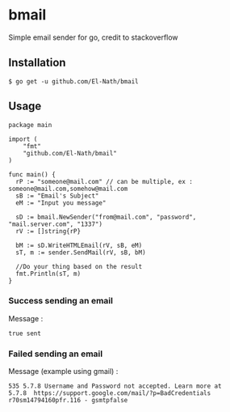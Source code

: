 
# bmail

Simple email sender for go, credit to stackoverflow


## Installation

    $ go get -u github.com/El-Nath/bmail

## Usage

    package main
    
    import (
    	"fmt"
    	"github.com/El-Nath/bmail"
    )
    
    func main() {
      rP := "someone@mail.com" // can be multiple, ex : someone@mail.com,somehow@mail.com
      sB := "Email's Subject"
      eM := "Input you message"

      sD := bmail.NewSender("from@mail.com", "password", "mail.server.com", "1337")
      rV := []string{rP}
      
      bM := sD.WriteHTMLEmail(rV, sB, eM)
      sT, m := sender.SendMail(rV, sB, bM)
      
      //Do your thing based on the result
      fmt.Println(sT, m)
    }
### Success sending an email
Message :

    true sent


### Failed sending an email
Message (example using gmail) :

   

    535 5.7.8 Username and Password not accepted. Learn more at
    5.7.8  https://support.google.com/mail/?p=BadCredentials r70sm14794160pfr.116 - gsmtpfalse
